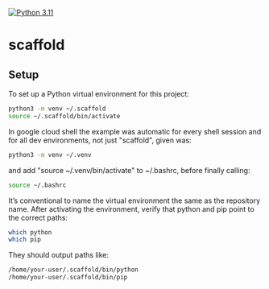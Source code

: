 [![Python 3.11](https://github.com/YuchenHe98/scaffold/actions/workflows/main.yml/badge.svg)](https://github.com/YuchenHe98/scaffold/actions/workflows/main.yml)

# scaffold

## Setup

To set up a Python virtual environment for this project:

```bash
python3 -m venv ~/.scaffold
source ~/.scaffold/bin/activate
```

In google cloud shell the example was automatic for every shell session and for all dev environments, not just "scaffold", given was:

```bash
python3 -m venv ~/.venv
```
and add "source ~/.venv/bin/activate" to ~/.bashrc, before finally calling:

```bash
source ~/.bashrc
```

It’s conventional to name the virtual environment the same as the repository name. After activating the environment, verify that python and pip point to the correct paths:

```bash
which python
which pip
```

They should output paths like:

```bash
/home/your-user/.scaffold/bin/python
/home/your-user/.scaffold/bin/pip
```
